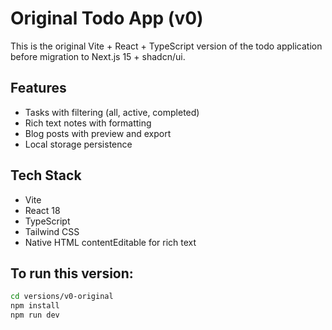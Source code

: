 # Original Todo App (v0)

This is the original Vite + React + TypeScript version of the todo application before migration to Next.js 15 + shadcn/ui.

## Features
- Tasks with filtering (all, active, completed)
- Rich text notes with formatting
- Blog posts with preview and export
- Local storage persistence

## Tech Stack
- Vite
- React 18
- TypeScript
- Tailwind CSS
- Native HTML contentEditable for rich text

## To run this version:
```bash
cd versions/v0-original
npm install
npm run dev
```